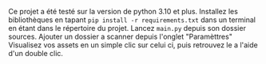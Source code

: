 Ce projet a été testé sur la version de python 3.10 et plus.
Installez les bibliothèques en tapant ```pip install -r requirements.txt``` dans un terminal en étant dans le répertoire du projet.
Lancez ```main.py``` depuis son dossier sources.
Ajouter un dossier a scanner depuis l'onglet "Paramèttres"
Visualisez vos assets en un simple clic sur celui ci, puis retrouvez le a l'aide d'un double clic.